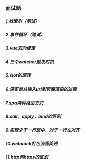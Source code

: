 ### 面试题

##### 1.找索引（笔试）

##### 2.事件循环（笔试）

##### 3.vue双向绑定

##### 4.三个watcher触发时机

##### 5.slot的原理

##### 6.游览器从输入url到页面渲染的过程

##### 7.spa两种路由方式

##### 8.call，apply，bind的区别

##### 9.实现少于一行居中，对于一行左对齐

##### 10.webpack打包流程简述

##### 11.http和https的区别